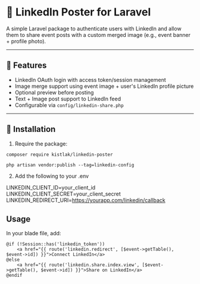 # 📢 LinkedIn Poster for Laravel

A simple Laravel package to authenticate users with LinkedIn and allow them to share event posts with a custom merged image (e.g., event banner + profile photo).

---

## 🚀 Features

- LinkedIn OAuth login with access token/session management
- Image merge support using event image + user's LinkedIn profile picture
- Optional preview before posting
- Text + Image post support to LinkedIn feed
- Configurable via `config/linkedin-share.php`

---

## 🔧 Installation

1. Require the package:

```bash
composer require kistlak/linkedin-poster
```

```
php artisan vendor:publish --tag=linkedin-config
```

2. Add the following to your .env

LINKEDIN_CLIENT_ID=your_client_id
LINKEDIN_CLIENT_SECRET=your_client_secret
LINKEDIN_REDIRECT_URI=https://yourapp.com/linkedin/callback

## Usage
In your blade file, add:

```
@if (!Session::has('linkedin_token'))
    <a href="{{ route('linkedin.redirect', [$event->getTable(), $event->id]) }}">Connect LinkedIn</a>
@else
    <a href="{{ route('linkedin.share.index.view', [$event->getTable(), $event->id]) }}">Share on LinkedIn</a>
@endif
```
